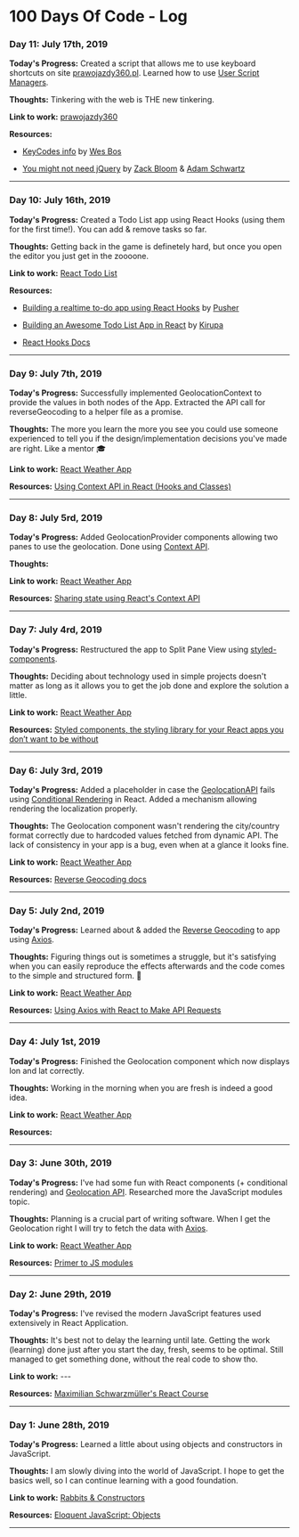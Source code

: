 # 100 Days Of Code - Log

### Day 11: July 17th, 2019

**Today's Progress:**  Created a script that allows me to use keyboard shortcuts on site [prawojazdy360.pl](https://www.prawo-jazdy-360.pl/). Learned how to use [User Script Managers](https://www.tampermonkey.net/).

**Thoughts:** Tinkering with the web is THE new tinkering.

**Link to work:** [prawojazdy360](https://github.com/borowyalan/prawojazdy360)

**Resources:** 

- [KeyCodes info](https://keycode.info/) by [Wes Bos](https://wesbos.com/)

- [You might not need jQuery](http://youmightnotneedjquery.com/) by [Zack Bloom](https://twitter.com/zackbloom) & [Adam Schwartz](https://twitter.com/adamfschwartz)

---

### Day 10: July 16th, 2019

**Today's Progress:**  Created a Todo List app using React Hooks (using them for the first time!). You can add & remove tasks so far. 

**Thoughts:** Getting back in the game is definetely hard, but once you open the editor you just get in the zoooone.

**Link to work:** [React Todo List](https://github.com/borowyalan/react-todo)

**Resources:** 

- [Building a realtime to-do app using React Hooks](https://www.pusher.com/tutorials/todo-app-react-hooks#conclusion) by [Pusher](https://www.pusher.com)

- [Building an Awesome Todo List App in React](https://www.kirupa.com/react/simple_todo_app_react.htm) by [Kirupa](https://www.kirupa.com/)

- [React Hooks Docs](https://reactjs.org/docs/hooks-overview.html)

---

### Day 9: July 7th, 2019

**Today's Progress:**  Successfully implemented GeolocationContext to provide the values in both nodes of the App. Extracted the API call for reverseGeocoding to a helper file as a promise.

**Thoughts:** The more you learn the more you see you could use someone experienced to tell you if the design/implementation decisions you've made are right. Like a mentor 🎓

**Link to work:** [React Weather App](https://github.com/borowyalan/weather-app)

**Resources:** [Using Context API in React (Hooks and Classes)](https://www.taniarascia.com/using-context-api-in-react/)

---

### Day 8: July 5rd, 2019

**Today's Progress:**  Added GeolocationProvider components allowing two panes to use the geolocation. Done using [Context API](https://reactjs.org/docs/context.html).

**Thoughts:** 

**Link to work:** [React Weather App](https://github.com/borowyalan/weather-app)

**Resources:** [Sharing state using React's Context API](https://dev.to/sunnysingh/sharing-state-using-reacts-context-api-3623)

---

### Day 7: July 4rd, 2019

**Today's Progress:**  Restructured the app to Split Pane View using [styled-components](https://github.com/styled-components/styled-components). 

**Thoughts:** Deciding about technology used in simple projects doesn't matter as long as it allows you to get the job done and explore the solution a little. 

**Link to work:** [React Weather App](https://github.com/borowyalan/weather-app)

**Resources:** [Styled components, the styling library for your React apps you don’t want to be without](https://itnext.io/styled-components-the-styling-library-for-your-react-apps-you-dont-want-to-be-without-169305ccb9e7)

---

### Day 6: July 3rd, 2019

**Today's Progress:**  Added a placeholder in case the [GeolocationAPI](https://developer.mozilla.org/en-US/docs/Web/API/Geolocation_API) fails using [Conditional Rendering](https://reactjs.org/docs/conditional-rendering.html) in React. Added a mechanism allowing rendering the localization properly.

**Thoughts:** The Geolocation component wasn't rendering the city/country format correctly due to hardcoded values fetched from dynamic API. The lack of consistency in your app is a bug, even when at a glance it looks fine. 

**Link to work:** [React Weather App](https://github.com/borowyalan/weather-app)

**Resources:** [Reverse Geocoding docs](https://developers.google.com/maps/documentation/geocoding/intro#ReverseGeocoding)

---

### Day 5: July 2nd, 2019

**Today's Progress:**  Learned about & added the [Reverse Geocoding](https://developers.google.com/maps/documentation/javascript/examples/geocoding-reverse) to app using [Axios](https://github.com/axios/axios).

**Thoughts:** Figuring things out is sometimes a struggle, but it's satisfying when you can easily reproduce the effects afterwards and the code comes to the simple and structured form. 🎈

**Link to work:** [React Weather App](https://github.com/borowyalan/weather-app)

**Resources:** [Using Axios with React to Make API Requests](https://upmostly.com/tutorials/using-axios-with-react-api-requests)

---

### Day 4: July 1st, 2019

**Today's Progress:**  Finished the Geolocation component which now displays lon and lat correctly.

**Thoughts:** Working in the morning when you are fresh is indeed a good idea.

**Link to work:** [React Weather App](https://github.com/borowyalan/weather-app)

**Resources:** 

---

### Day 3: June 30th, 2019

**Today's Progress:**  I've had some fun with React components (+ conditional rendering) and [Geolocation API](https://developer.mozilla.org/en-US/docs/Web/API/Geolocation_API). Researched more the JavaScript modules topic.

**Thoughts:** Planning is a crucial part of writing software. When I get the Geolocation right I will try to fetch the data with [Axios](https://github.com/borowyalan/weather-app).

**Link to work:** [React Weather App](https://github.com/borowyalan/weather-app)

**Resources:** [Primer to JS modules](https://www.jvandemo.com/a-10-minute-primer-to-javascript-modules-module-formats-module-loaders-and-module-bundlers/)

---

### Day 2: June 29th, 2019

**Today's Progress:**  I've revised the modern JavaScript features used extensively in React Application.

**Thoughts:** It's best not to delay the learning until late. Getting the work (learning) done just after you start the day, fresh, seems to be optimal. Still managed to get something done, without the real code to show tho. 

**Link to work:** ---

**Resources:** [Maximilian Schwarzmüller's React Course](https://www.udemy.com/react-the-complete-guide-incl-redux)

---

### Day 1: June 28th, 2019

**Today's Progress:**  Learned a little about using objects and constructors in JavaScript.

**Thoughts:** I am slowly diving into the world of JavaScript. I hope to get the basics well, so I can continue learning with a good foundation.

**Link to work:** [Rabbits & Constructors](https://codepen.io/borowyalan/pen/VJyBxr?editors=1011)

**Resources:** [Eloquent JavaScript: Objects](https://eloquentjavascript.net/06_object.html)

---